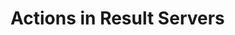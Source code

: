 <!--
parent:
    title: Deliveries
author:
    - 'Jérôme Bogaerts'
created_at: '2012-04-12 19:14:28'
updated_at: '2013-03-13 14:15:11'
tags:
    - Deliveries
-->

Actions in Result Servers
=========================
